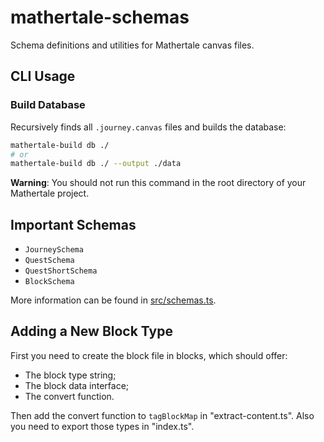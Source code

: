# mathertale-schemas

Schema definitions and utilities for Mathertale canvas files.


## CLI Usage

### Build Database
Recursively finds all `.journey.canvas` files and builds the database:

```bash
mathertale-build db ./
# or
mathertale-build db ./ --output ./data
```

**Warning**: You should not run this command in the root directory of your Mathertale project.


## Important Schemas

- `JourneySchema`
- `QuestSchema`
- `QuestShortSchema`
- `BlockSchema`

More information can be found in [src/schemas.ts](./src/schemas.ts).

## Adding a New Block Type

First you need to create the block file in blocks, which should offer:
- The block type string;
- The block data interface;
- The convert function.

Then add the convert function to `tagBlockMap` in "extract-content.ts". Also you need to export those types in "index.ts".
